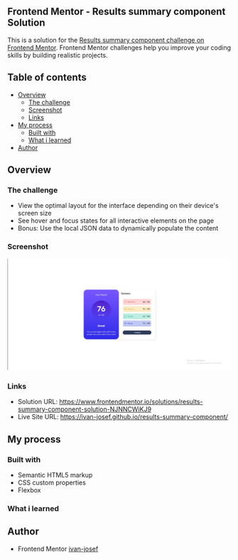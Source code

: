 ## Frontend Mentor - Results summary component Solution

This is a solution for the [Results summary component challenge on Frontend Mentor](https://www.frontendmentor.io/challenges/results-summary-component-CE_K6s0maV). Frontend Mentor challenges help you improve your coding skills by building realistic projects.

## Table of contents 

- [Overview](#overview)
  - [The challenge](#the-challenge)
  - [Screenshot](#screenshot)
  - [Links](#links)
- [My process](#my-process)
  - [Built with](#built-with)
  - [What i learned](#what-i-learned)
- [Author](#author)


## Overview

### The challenge

- View the optimal layout for the interface depending on their device's screen size
- See hover and focus states for all interactive elements on the page
- Bonus: Use the local JSON data to dynamically populate the content
     
### Screenshot

![screenshot](https://github.com/ivan-josef/results-summary-component/blob/main/screenshot.jfif)

### Links

- Solution URL: https://www.frontendmentor.io/solutions/results-summary-component-solution-NJNNCWiKJ9
- Live Site URL: https://ivan-josef.github.io/results-summary-component/

## My process

### Built with

- Semantic HTML5 markup
- CSS custom properties
- Flexbox

### What i learned



## Author

- Frontend Mentor [ivan-josef](https://www.frontendmentor.io/profile/ivan-josef)


